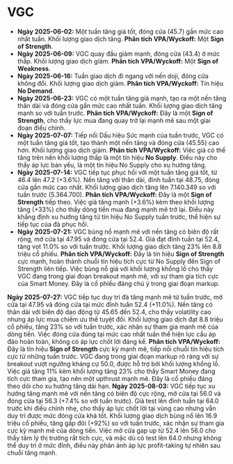 # VGC

- **Ngày 2025-06-02:** Một tuần tăng giá tốt, đóng cửa (45.7) gần mức cao nhất tuần. Khối lượng giao dịch tăng. **Phân tích VPA/Wyckoff:** Một **Sign of Strength**.
- **Ngày 2025-06-09:** VGC quay đầu giảm mạnh, đóng cửa (43.4) ở mức thấp. Khối lượng giao dịch giảm. **Phân tích VPA/Wyckoff:** Một **Sign of Weakness**.
- **Ngày 2025-06-16:** Tuần giao dịch đi ngang với nến doji, đóng cửa không đổi. Khối lượng giao dịch giảm. **Phân tích VPA/Wyckoff:** Tín hiệu **No Demand**.
- **Ngày 2025-06-23:** VGC có một tuần tăng giá mạnh, tạo ra một nến tăng thân dài và đóng cửa gần mức cao nhất tuần. Khối lượng giao dịch tăng mạnh so với tuần trước. **Phân tích VPA/Wyckoff:** Đây là một **Sign of Strength**, cho thấy lực mua đang quay trở lại mạnh mẽ sau một giai đoạn điều chỉnh.
- **Ngày 2025-07-07:** Tiếp nối Dấu hiệu Sức mạnh của tuần trước, VGC có một tuần tăng giá tốt, tạo thành một nến tăng và đóng cửa (45.55) cao hơn. Khối lượng giao dịch giảm. **Phân tích VPA/Wyckoff:** Việc giá có thể tăng trên nền khối lượng thấp là một tín hiệu **No Supply**. Điều này cho thấy áp lực bán yếu, là một tín hiệu No Supply cho xu hướng tăng.
- **Ngày 2025-07-14:** VGC tiếp tục phục hồi với một tuần tăng giá tốt, từ 46.4 lên 47.2 (+3.6%). Nến tăng với thân dài, đỉnh tuần tại 48.75, đóng cửa gần mức cao nhất. Khối lượng giao dịch tăng lên 7.140.349 so với tuần trước (5.364.700). **Phân tích VPA/Wyckoff:** Đây là một **Sign of Strength** tiếp theo. Việc giá tăng mạnh (+3.6%) kèm theo khối lượng tăng (+33%) cho thấy dòng tiền mua đang mạnh mẽ trở lại. Điều này khẳng định xu hướng tăng từ tín hiệu No Supply tuần trước, thể hiện sự tiếp tục của đà phục hồi.
- **Ngày 2025-07-21:** VGC bùng nổ mạnh mẽ với nến tăng có biên độ rất rộng, mở cửa tại 47.95 và đóng cửa tại 52.4. Giá đạt đỉnh tuần tại 52.4, tăng vọt 11.0% so với tuần trước. Khối lượng giao dịch tăng 23% lên 8.8 triệu cổ phiếu. **Phân tích VPA/Wyckoff:** Đây là tín hiệu **Sign of Strength** cực mạnh, hoàn thành chuỗi tín hiệu tích cực từ No Supply đến Sign of Strength liên tiếp. Việc bùng nổ giá với khối lượng khổng lồ cho thấy VGC đang trong giai đoạn breakout mạnh mẽ, với sự tham gia tích cực của Smart Money. Đây là cổ phiếu đáng chú ý trong giai đoạn markup.


**Ngày 2025-07-27:** VGC tiếp tục duy trì đà tăng mạnh mẽ từ tuần trước, mở cửa tại 47.95 và đóng cửa tại mức đỉnh tuần 52.4 (+11.0%). Nến tăng có thân dài với biên độ dao động từ 45.65 đến 52.4, cho thấy volatility cao nhưng áp lực mua chiếm ưu thế tuyệt đối. Khối lượng giao dịch đạt 8.8 triệu cổ phiếu, tăng 23% so với tuần trước, xác nhận sự tham gia mạnh mẽ của dòng tiền. Việc đóng cửa đúng tại mức cao nhất tuần thể hiện lực cầu áp đảo hoàn toàn, không có áp lực chốt lời đáng kể. **Phân tích VPA/Wyckoff:** Đây là tín hiệu **Sign of Strength** cực kỳ mạnh mẽ, tiếp nối chuỗi tín hiệu tích cực từ những tuần trước. VGC đang trong giai đoạn markup rõ ràng với sự breakout vượt ngưỡng kháng cự 50.0, được hỗ trợ bởi khối lượng khổng lồ. Việc giá tăng 11% kèm khối lượng tăng 23% cho thấy Smart Money đang tích cực tham gia, tạo nên một upthrust mạnh mẽ. Đây là cổ phiếu đáng theo dõi cho xu hướng tăng dài hạn.
**Ngày 2025-08-03:** VGC tiếp tục xu hướng tăng mạnh mẽ với nến tăng có biên độ cực rộng, mở cửa tại 56.0 và đóng cửa tại 56.3 (+7.4% so với tuần trước). Giá test lên đỉnh tuần tại 64.0 trước khi điều chỉnh nhẹ, cho thấy áp lực chốt lời tại vùng cao nhưng vẫn duy trì được mức đóng cửa khá tốt. Khối lượng giao dịch bùng nổ lên 16.9 triệu cổ phiếu, tăng gấp đôi (+92%) so với tuần trước, xác nhận sự tham gia cực kỳ mạnh mẽ của dòng tiền. Việc mở cửa gap up từ 52.4 lên 56.0 cho thấy tâm lý thị trường rất tích cực, và mặc dù có test lên 64.0 nhưng không thể duy trì ở mức đỉnh, điều này phản ánh áp lực profit-taking tự nhiên sau chuỗi tăng mạnh.
